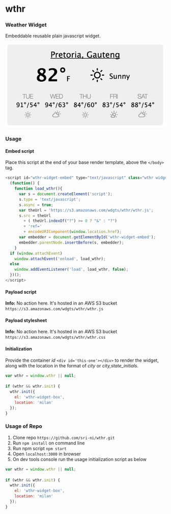 # wthr

### Weather Widget
Embeddable reusable plain javascript widget.

![alt wthr widget](https://github.com/sri-ni/wthr/blob/master/public/images/wthr-widget.png)

### Usage


#### Embed script
Place this script at the end of your base render template, above the `</body>` tag.
```javascript
<script id="wthr-widget-embed" type="text/javascript" class="wthr widget">
  (function() {
    function load_wthr(){
      var s = document.createElement('script');
      s.type = 'text/javascript';
      s.async = true;
      var theUrl = 'https://s3.amazonaws.com/wdgts/wthr/wthr.js';
      s.src = theUrl
        + ( theUrl.indexOf("?") >= 0 ? "&" : "?")
        + 'ref='
        + encodeURIComponent(window.location.href);
      var embedder = document.getElementById('wthr-widget-embed');
      embedder.parentNode.insertBefore(s, embedder);
    }
  if (window.attachEvent)
    window.attachEvent('onload', load_wthr);
  else
    window.addEventListener('load', load_wthr, false);
  })();
</script>
```

#### Payload script
**Info:** No action here.
It's hosted in an AWS S3 bucket `https://s3.amazonaws.com/wdgts/wthr/wthr.js`

#### Payload stylesheet
**Info:** No action here.
It's hosted in an AWS S3 bucket `https://s3.amazonaws.com/wdgts/wthr/wthr.css`

#### Initialization
Provide the container *id* ```<div id='this-one'></div>``` to render the widget, along with the location in the format of *city* or *city,state_initials*.

```javascript
var wthr = window.wthr || null;

if (wthr && wthr.init) {
  wthr.init({
    el: 'wthr-widget-box',
    location: 'milan'
  });
}
```

### Usage of Repo

1. Clone repo `https://github.com/sri-ni/wthr.git`
2. Run `npm install` on command line
3. Run npm script `npm start`
4. Open `localhost:3000` in browser
5. On dev tools console run the usage initialization script as below
```javascript
var wthr = window.wthr || null;

if (wthr && wthr.init) {
  wthr.init({
    el: 'wthr-widget-box',
    location: 'milan'
  });
}
```
